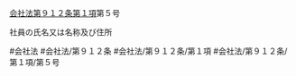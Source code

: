 [会社法第９１２条第１項](会社法＿＿＿＿第９１２条第１項)第５号

社員の氏名又は名称及び住所


#会社法
#会社法/第９１２条
#会社法/第９１２条/第１項
#会社法/第９１２条/第１項/第５号
